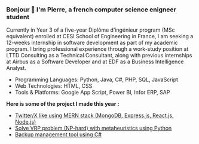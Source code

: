 ### Bonjour 👋 I'm Pierre, a french computer science enigneer student

Currently in Year 3 of a five-year Diplôme d’ingénieur program (MSc equivalent) enrolled at CESI School of Engineering in France, I am seeking a 12-weeks internship in software development as part of my academic program. I bring professional experience through a work-study position at LTTD Consulting as a Technical Consultant, along with previous internships at Airbus as a Software Developer and at EDF as a Business Intelligence Analyst.

- Programming Languages: Python, Java, C#, PHP, SQL, JavaScript</br>
- Web Technologies: HTML, CSS</br>
- Tools & Platforms: Google App Script, Power BI, Infor ERP, SAP</br>

**Here is some of the project I made this year :** </br>
- <a href="https://github.com/Sunslihgt/Yellr">Twitter/X like using MERN stack (MongoDB, Express.js, React.js, Node.js)</a></br>
- <a href="example.com">Solve VRP problem (NP-hard) with metaheuristics using Python</a></br>
- <a href="https://github.com/PierreKerlau/G2_EasySave">Backup management tool using C#</a></br>
